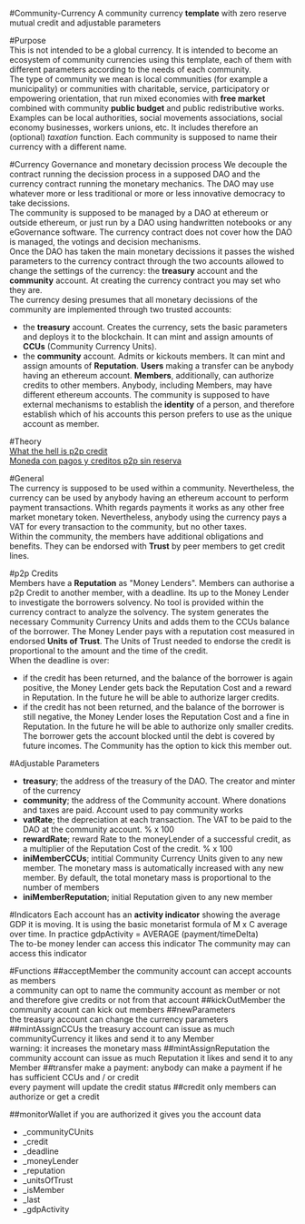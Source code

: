 #Community-Currency
A community currency **template** with zero reserve mutual credit and adjustable parameters  

#Purpose  
This is not intended to be a global currency. It is intended to become an ecosystem of community currencies using this template, each of them with different parameters according to the needs of each community.  
The type of community we mean is local communities (for example a municipality) or communities with charitable, service, participatory or empowering orientation, that run mixed economies with **free market** combined with community **public budget** and public redistributive works. Examples can be local authorities, social movements associations, social economy businesses, workers unions, etc. It includes therefore an (optional) *taxation* function. Each community is supposed to name their currency with a different name. 

#Currency Governance and monetary decission process
We decouple the contract running the decission process in a supposed DAO and the currency contract running the monetary mechanics.
The DAO may use whatever more or less traditional or more or less innovative democracy to take decissions.   
The community is supposed to be managed by a DAO at ethereum or outside ethereum, or just run by a DAO using handwritten notebooks or any eGovernance software. The currency contract does not cover how the DAO is managed, the votings and decision mechanisms.   
Once the DAO has taken the main monetary decissions it passes the wished parameters to the currency contract through the two accounts allowed to change the settings of the currency: the **treasury** account and the **community** account.
At creating the currency contract you may set who they are.  
The currency desing presumes that all monetary decissions of the community are implemented through two trusted accounts:
* the **treasury** account. Creates the currency, sets the basic parameters and deploys it to the blockchain. It can mint and assign amounts of **CCUs** (Community Currency Units).
* the **community** account. Admits or kickouts members. It can mint and assign amounts of **Reputation**. 
**Users** making a transfer can be anybody having an ethereum account. 
**Members**, additionally, can authorize credits to other members. Anybody, including Members, may have different ethereum accounts. The community is supposed to have external mechanisms to establish the **identity** of a person, and therefore establish which of his accounts this person prefers to use as the unique account as member. 

#Theory  
[What the hell is p2p credit](http://desperado-theory.blogspot.be/2015/05/what-hell-is-p2p-credit.html)  
[Moneda con pagos y creditos p2p sin reserva](http://desperado-theory.blogspot.com.es/2015/08/moneda-con-pagos-y-creditos-p2p-sin.html)  

#General  
The currency is supposed to be used within a community. Nevertheless, the currency can be used by anybody having an ethereum account to perform payment transactions. Whith regards payments it works as any other free market monetary token. Nevertheless, anybody using the currency pays a VAT for every transaction to the community, but no other taxes.   
Within the community, the members have additional obligations and benefits. They can be endorsed with **Trust** by peer members to get credit lines. 


#p2p Credits  
Members have a **Reputation** as "Money Lenders". Members can authorise a p2p Credit to another member, with a deadline. Its up to the Money Lender to investigate the borrowers solvency. No tool is provided within the currency contract to analyze the solvency. The system generates the necessary Community Currency Units and adds them to the CCUs balance of the borrower. The Money Lender pays with a reputation cost measured in endorsed **Units of Trust**. The Units of Trust needed to endorse the credit is proportional to the amount and the time of the credit.   
When the deadline is over:
* if the credit has been returned, and the balance of the borrower is again positive, the Money Lender gets back the Reputation Cost and a reward in Reputation. In the future he will be able to authorize larger credits.
* if the credit has not been returned, and the balance of the borrower is still negative, the Money Lender loses the Reputation Cost and a fine in Reputation. In the future he will be able to authorize only smaller credits. The borrower gets the account blocked until the debt is covered by future incomes. The Community has the option to kick this member out.  

#Adjustable Parameters
- **treasury**; the address of the treasury of the DAO. The creator and minter of the currency  
- **community**; the address of the Community account. Where donations and taxes are paid. Account used to pay community works  
- **vatRate**; the depreciation at each transaction. The VAT to be paid to the DAO at the community account. % x 100  
- **rewardRate**; reward Rate to the moneyLender of a successful credit, as a multiplier of the Reputation Cost of the credit. % x 100  
- **iniMemberCCUs**; intitial Community Currency Units given to any new member. The monetary mass is automatically increased with any new member. By default, the total monetary mass is proportional to the number of members
- **iniMemberReputation**; initial Reputation given to any new member

#Indicators
Each account has an **activity indicator** showing the average GDP it is moving. It is using the basic monetarist formula of M x C average over time. In practice gdpActivity = AVERAGE (payment/timeDelta)  
The to-be money lender can access this indicator 
The community may can access this indicator  

#Functions
##acceptMember
the community account can accept accounts as members  
a community can opt to name the community account as member or not and therefore give credits or not from that account
##kickOutMember
the community acount can kick out members
##newParameters  
the treasury account can change the currency parameters
##mintAssignCCUs
the treasury account can issue as much communityCurrency it likes and send it to any Member  
warning: it increases the monetary mass 
##mintAssignReputation
the community account can issue as much Reputation it likes and send it to any Member 
##transfer
make a payment: anybody can make a payment if he has sufficient CCUs and / or credit  
every payment will update the credit status
##credit
only members can authorize or get a credit

##monitorWallet
if you are authorized it gives you the account data
- _communityCUnits	
- _credit
- _deadline
- _moneyLender
- _reputation
- _unitsOfTrust
- _isMember
- _last
- _gdpActivity



